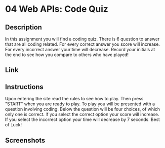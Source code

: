 # 04 Web APIs: Code Quiz

## Description

In this assignment you will find a coding quiz. There is 6 question to answer that are all coding related. For every correct answer you score will increase. For every incorrect answer your time will decrease. Record your initials at the end to see how you compare to others who have played!

## Link



## Instructions

Upon entering the site read the rules to see how to play. Then press "START" when you are ready to play. To play you will be presented with a question involving coding. Below the question will be four choices, of which only one is correct. If you select the correct option your score will increase. If you select the incorrect option your time will decrease by 7 seconds. Best of Luck!

## Screenshots

